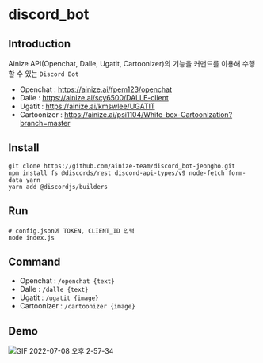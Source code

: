 # discord_bot

## Introduction
Ainize API(Openchat, Dalle, Ugatit, Cartoonizer)의 기능을 커맨드를 이용해 수행할 수 있는 <code>Discord Bot</code>
- Openchat : https://ainize.ai/fpem123/openchat
- Dalle : https://ainize.ai/scy6500/DALLE-client
- Ugatit : https://ainize.ai/kmswlee/UGATIT
- Cartoonizer : https://ainize.ai/psi1104/White-box-Cartoonization?branch=master 

## Install
```
git clone https://github.com/ainize-team/discord_bot-jeongho.git
npm install fs @discords/rest discord-api-types/v9 node-fetch form-data yarn
yarn add @discordjs/builders
```

## Run
```
# config.json에 TOKEN, CLIENT_ID 입력
node index.js
```

## Command
- Openchat : <code>/openchat {text}</code>
- Dalle : <code>/dalle {text}</code>
- Ugatit : <code>/ugatit {image}</code>
- Cartoonizer : <code>/cartoonizer {image}</code>

## Demo
![GIF 2022-07-08 오후 2-57-34](https://user-images.githubusercontent.com/62659407/177926581-5f1df23b-089e-468f-a042-c0fafc75db76.gif)

